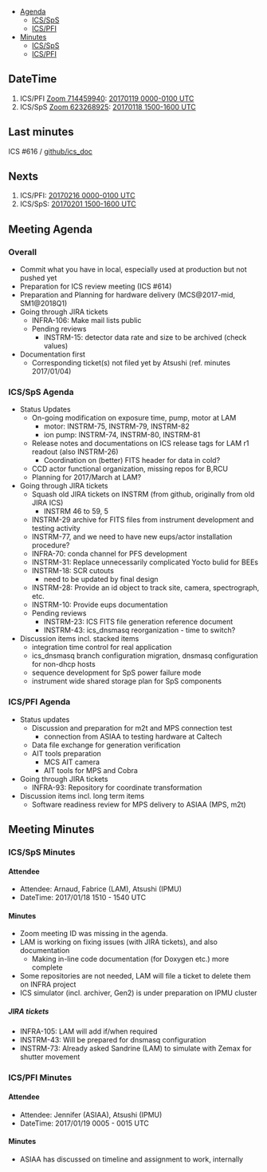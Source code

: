 
- [Agenda](#meeting-agenda)
  - [ICS/SpS](#icssps-agenda)
  - [ICS/PFI](#icspfi-agenda)
- [Minutes](#meeting-minutes)
  - [ICS/SpS](#icssps-minutes)
  - [ICS/PFI](#icspfi-minutes)

## DateTime

1. ICS/PFI [Zoom 714459940](https://ipmu.zoom.us/j/714459940): [20170119 0000-0100 UTC](http://www.timeanddate.com/worldclock/fixedtime.html?iso=20170119T0000)
2. ICS/SpS [Zoom 623268925](https://ipmu.zoom.us/j/623268925): [20170118 1500-1600 UTC](http://www.timeanddate.com/worldclock/fixedtime.html?iso=20170118T1500)

## Last minutes

ICS #616 / [github/ics_doc](/memo-minutes/telecon-20170104.md)

## Nexts

1. ICS/PFI: [20170216 0000-0100 UTC](http://www.timeanddate.com/worldclock/fixedtime.html?iso=20170216T0000)
2. ICS/SpS: [20170201 1500-1600 UTC](http://www.timeanddate.com/worldclock/fixedtime.html?iso=20170201T1500)

## Meeting Agenda

### Overall

- Commit what you have in local, especially used at production but not pushed yet
- Preparation for ICS review meeting (ICS #614)
- Preparation and Planning for hardware delivery (MCS@2017-mid, SM1@2018Q1)
- Going through JIRA tickets
  - INFRA-106: Make mail lists public
  - Pending reviews
    - INSTRM-15: detector data rate and size to be archived (check values)
- Documentation first
  - Corresponding ticket(s) not filed yet by Atsushi (ref. minutes 2017/01/04)

### ICS/SpS Agenda

- Status Updates
  - On-going modification on exposure time, pump, motor at LAM
    - motor: INSTRM-75, INSTRM-79, INSTRM-82
    - ion pump: INSTRM-74, INSTRM-80, INSTRM-81
  - Release notes and documentations on ICS release tags for LAM r1 readout (also INSTRM-26)
    - Coordination on (better) FITS header for data in cold?
  - CCD actor functional organization, missing repos for B,RCU
  - Planning for 2017/March at LAM?
- Going through JIRA tickets
  - Squash old JIRA tickets on INSTRM (from github, originally from old JIRA ICS)
    - INSTRM 46 to 59, 5
  - INSTRM-29 archive for FITS files from instrument development and testing activity
  - INSTRM-77, and we need to have new eups/actor installation procedure?
  - INFRA-70: conda channel for PFS development
  - INSTRM-31: Replace unnecessarily complicated Yocto bulid for BEEs
  - INSTRM-18: SCR cutouts
    - need to be updated by final design
  - INSTRM-28: Provide an id object to track site, camera, spectrograph, etc.
  - INSTRM-10: Provide eups documentation
  - Pending reviews
    - INSTRM-23: ICS FITS file generation reference document
    - INSTRM-43: ics_dnsmasq reorganization - time to switch?
- Discussion items incl. stacked items
  - integration time control for real application
  - ics_dnsmasq branch configuration migration, dnsmasq configuration for non-dhcp hosts
  - sequence development for SpS power failure mode
  - instrument wide shared storage plan for SpS components


### ICS/PFI Agenda

- Status updates
  - Discussion and preparation for m2t and MPS connection test
    - connection from ASIAA to testing hardware at Caltech
  - Data file exchange for generation verification
  - AIT tools preparation
    - MCS AIT camera
    - AIT tools for MPS and Cobra
- Going through JIRA tickets
  - INFRA-93: Repository for coordinate transformation
- Discussion items incl. long term items
  - Software readiness review for MPS delivery to ASIAA (MPS, m2t)

## Meeting Minutes

### ICS/SpS Minutes

#### Attendee

- Attendee: Arnaud, Fabrice (LAM), Atsushi (IPMU)
- DateTime: 2017/01/18 1510 - 1540 UTC

#### Minutes

- Zoom meeting ID was missing in the agenda.
- LAM is working on fixing issues (with JIRA tickets), and also documentation
  - Making in-line code documentation (for Doxygen etc.) more complete
- Some repositories are not needed, LAM will file a ticket to delete them on INFRA project
- ICS simulator (incl. archiver, Gen2) is under preparation on IPMU cluster

##### JIRA tickets

- INFRA-105: LAM will add if/when required
- INSTRM-43: Will be prepared for dnsmasq configuration
- INSTRM-73: Already asked Sandrine (LAM) to simulate with Zemax for shutter movement

### ICS/PFI Minutes

#### Attendee

- Attendee: Jennifer (ASIAA), Atsushi (IPMU)
- DateTime: 2017/01/19 0005 - 0015 UTC

#### Minutes

- ASIAA has discussed on timeline and assignment to work, internally

